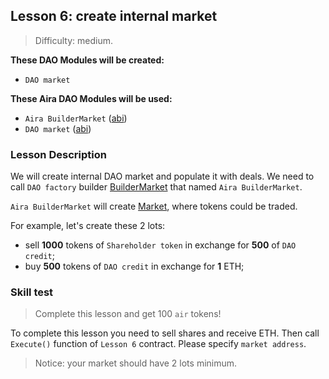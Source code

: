 ## Lesson 6: create internal market

> Difficulty: medium.

**These DAO Modules will be created:**

- `DAO market`

**These Aira DAO Modules will be used:**

- `Aira BuilderMarket` ([abi](https://raw.githubusercontent.com/airalab/core/master/abi/builder/BuilderMarket.json))
- `DAO market` ([abi](https://raw.githubusercontent.com/airalab/core/master/abi/modules/Market.json))

### Lesson Description 

We will create internal DAO market and populate it with deals. We need to call `DAO factory` builder 
[BuilderMarket](https://github.com/airalab/core/wiki/API-Reference#buildermarket) that named `Aira BuilderMarket`.

`Aira BuilderMarket` will create [Market](https://github.com/airalab/core/wiki/API-Reference#market), where tokens could be traded.

For example, let's create these 2 lots:

- sell **1000** tokens of `Shareholder token` in exchange for **500** of `DAO credit`;
- buy **500** tokens of `DAO credit` in exchange for **1** ETH;

### Skill test 

> Complete this lesson and get 100 `air` tokens! 

To complete this lesson you need to sell shares and receive ETH. Then call `Execute()` function of `Lesson 6` contract. Please specify `market address`.

> Notice: your market should have 2 lots minimum.

